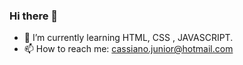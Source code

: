 ### Hi there 👋

- 🌱 I’m currently learning HTML, CSS , JAVASCRIPT.
- 📫 How to reach me: cassiano.junior@hotmail.com
